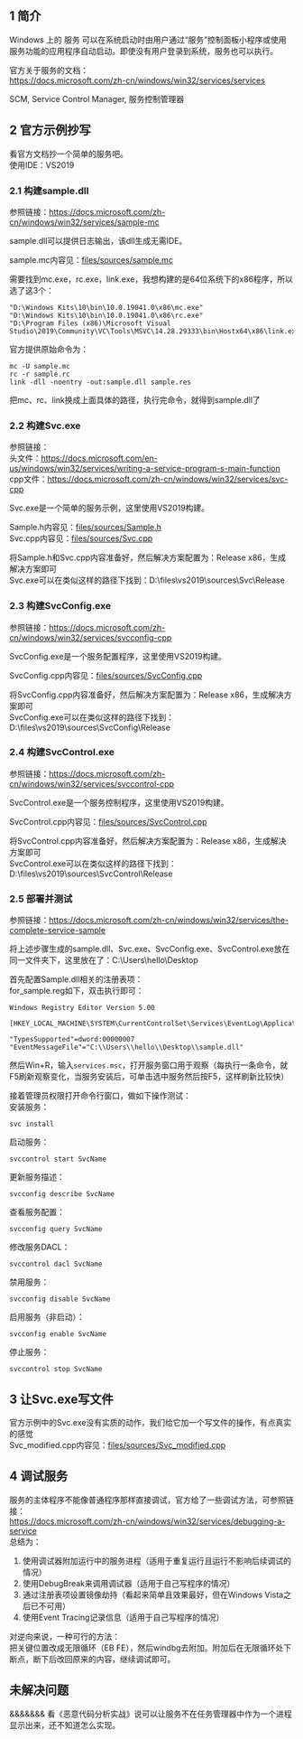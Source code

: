 ## 1 简介
Windows 上的 服务 可以在系统启动时由用户通过“服务”控制面板小程序或使用服务功能的应用程序自动启动。即使没有用户登录到系统，服务也可以执行。  

官方关于服务的文档：  
https://docs.microsoft.com/zh-cn/windows/win32/services/services  

SCM, Service Control Manager, 服务控制管理器  


## 2 官方示例抄写
看官方文档抄一个简单的服务吧。  
使用IDE：VS2019  

### 2.1 构建sample.dll
参照链接：https://docs.microsoft.com/zh-cn/windows/win32/services/sample-mc  

sample.dll可以提供日志输出，该dll生成无需IDE。  

sample.mc内容见：[files/sources/sample.mc](files/sources/sample.mc)  

需要找到mc.exe，rc.exe，link.exe，我想构建的是64位系统下的x86程序，所以选了这3个：  
```
"D:\Windows Kits\10\bin\10.0.19041.0\x86\mc.exe"
"D:\Windows Kits\10\bin\10.0.19041.0\x86\rc.exe"
"D:\Program Files (x86)\Microsoft Visual Studio\2019\Community\VC\Tools\MSVC\14.28.29333\bin\Hostx64\x86\link.exe"
```
官方提供原始命令为：  
```
mc -U sample.mc
rc -r sample.rc
link -dll -noentry -out:sample.dll sample.res
```
把mc、rc、link换成上面具体的路径，执行完命令，就得到sample.dll了    

### 2.2 构建Svc.exe
参照链接：  
头文件：https://docs.microsoft.com/en-us/windows/win32/services/writing-a-service-program-s-main-function  
cpp文件：https://docs.microsoft.com/zh-cn/windows/win32/services/svc-cpp  

Svc.exe是一个简单的服务示例，这里使用VS2019构建。  

Sample.h内容见：[files/sources/Sample.h](files/sources/Sample.h)  
Svc.cpp内容见：[files/sources/Svc.cpp](files/sources/Svc.cpp)  

将Sample.h和Svc.cpp内容准备好，然后解决方案配置为：Release x86，生成解决方案即可  
Svc.exe可以在类似这样的路径下找到：D:\files\vs2019\sources\Svc\Release  

### 2.3 构建SvcConfig.exe
参照链接：https://docs.microsoft.com/zh-cn/windows/win32/services/svcconfig-cpp  

SvcConfig.exe是一个服务配置程序，这里使用VS2019构建。  

SvcConfig.cpp内容见：[files/sources/SvcConfig.cpp](files/sources/SvcConfig.cpp)  

将SvcConfig.cpp内容准备好，然后解决方案配置为：Release x86，生成解决方案即可  
SvcConfig.exe可以在类似这样的路径下找到：D:\files\vs2019\sources\SvcConfig\Release  

### 2.4 构建SvcControl.exe
参照链接：https://docs.microsoft.com/zh-cn/windows/win32/services/svccontrol-cpp  

SvcControl.exe是一个服务控制程序，这里使用VS2019构建。  

SvcControl.cpp内容见：[files/sources/SvcControl.cpp](files/sources/SvcControl.cpp)  

将SvcControl.cpp内容准备好，然后解决方案配置为：Release x86，生成解决方案即可  
SvcControl.exe可以在类似这样的路径下找到：D:\files\vs2019\sources\SvcControl\Release  

### 2.5 部署并测试
参照链接：https://docs.microsoft.com/zh-cn/windows/win32/services/the-complete-service-sample  

将上述步骤生成的sample.dll、Svc.exe、SvcConfig.exe、SvcControl.exe放在同一文件夹下，这里放在了：C:\Users\hello\Desktop  

首先配置Sample.dll相关的注册表项：  
for_sample.reg如下，双击执行即可：  
```reg
Windows Registry Editor Version 5.00

[HKEY_LOCAL_MACHINE\SYSTEM\CurrentControlSet\Services\EventLog\Application\SvcName]

"TypesSupported"=dword:00000007
"EventMessageFile"="‪C:\\Users\\hello\\Desktop\\sample.dll"
```

然后Win+R，输入`services.msc`，打开服务窗口用于观察（每执行一条命令，就F5刷新观察变化，当服务安装后，可单击选中服务然后按F5，这样刷新比较快）  

接着管理员权限打开命令行窗口，做如下操作测试：  
安装服务：  
```
svc install
```
启动服务：  
```
svccontrol start SvcName
```
更新服务描述：  
```
svcconfig describe SvcName
```
查看服务配置：  
```
svcconfig query SvcName
```
修改服务DACL：  
```
svccontrol dacl SvcName
```
禁用服务：  
```
svcconfig disable SvcName
```
启用服务（非启动）：  
```
svcconfig enable SvcName
```
停止服务：  
```
svccontrol stop SvcName
```


## 3 让Svc.exe写文件
官方示例中的Svc.exe没有实质的动作，我们给它加一个写文件的操作，有点真实的感觉  
Svc_modified.cpp内容见：[files/sources/Svc_modified.cpp](files/sources/Svc_modified.cpp)  


## 4 调试服务
服务的主体程序不能像普通程序那样直接调试，官方给了一些调试方法，可参照链接：  
https://docs.microsoft.com/zh-cn/windows/win32/services/debugging-a-service  
总结为：  
1. 使用调试器附加运行中的服务进程（适用于重复运行且运行不影响后续调试的情况）
2. 使用DebugBreak来调用调试器（适用于自己写程序的情况）
3. 通过注册表项设置镜像劫持（看起来简单且效果最好，但在Windows Vista之后已不可用）
4. 使用Event Tracing记录信息（适用于自己写程序的情况）

对逆向来说，一种可行的方法：  
把关键位置改成无限循环（EB FE），然后windbg去附加。附加后在无限循环处下断点，断下后改回原来的内容，继续调试即可。  


## 未解决问题
&&&&&&& 看《恶意代码分析实战》说可以让服务不在任务管理器中作为一个进程显示出来，还不知道怎么实现。  